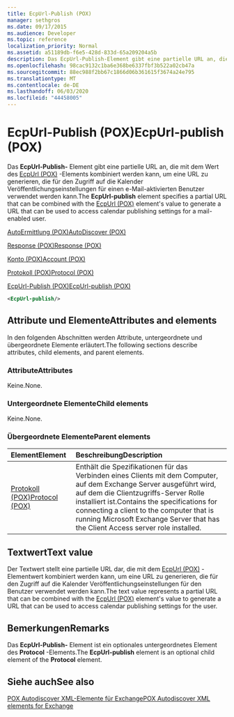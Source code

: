 ```yaml
---
title: EcpUrl-Publish (POX)
manager: sethgros
ms.date: 09/17/2015
ms.audience: Developer
ms.topic: reference
localization_priority: Normal
ms.assetid: a51189db-f6e5-428d-833d-65a209204a5b
description: Das EcpUrl-Publish-Element gibt eine partielle URL an, die mit dem Wert des EcpUrl (POX)-Elements kombiniert werden kann, um eine URL zu generieren, die für den Zugriff auf die Kalender Veröffentlichungseinstellungen für einen e-Mail-aktivierten Benutzer verwendet werden kann.
ms.openlocfilehash: 98cac9132c1ba6e368be6337fbf3b522a02cb47a
ms.sourcegitcommit: 88ec988f2bb67c1866d06b361615f3674a24e795
ms.translationtype: MT
ms.contentlocale: de-DE
ms.lasthandoff: 06/03/2020
ms.locfileid: "44458005"
---
```

# <a name="ecpurl-publish-pox"></a><span data-ttu-id="60a01-103">EcpUrl-Publish (POX)</span><span class="sxs-lookup"><span data-stu-id="60a01-103">EcpUrl-publish (POX)</span></span>

<span data-ttu-id="60a01-104">Das **EcpUrl-Publish-** Element gibt eine partielle URL an, die mit dem Wert des [EcpUrl (POX)](ecpurl-pox.md) -Elements kombiniert werden kann, um eine URL zu generieren, die für den Zugriff auf die Kalender Veröffentlichungseinstellungen für einen e-Mail-aktivierten Benutzer verwendet werden kann.</span><span class="sxs-lookup"><span data-stu-id="60a01-104">The **EcpUrl-publish** element specifies a partial URL that can be combined with the [EcpUrl (POX)](ecpurl-pox.md) element's value to generate a URL that can be used to access calendar publishing settings for a mail-enabled user.</span></span> 
  
[<span data-ttu-id="60a01-105">AutoErmittlung (POX)</span><span class="sxs-lookup"><span data-stu-id="60a01-105">AutoDiscover (POX)</span></span>](autodiscover-pox.md)
  
[<span data-ttu-id="60a01-106">Response (POX)</span><span class="sxs-lookup"><span data-stu-id="60a01-106">Response (POX)</span></span>](response-pox.md)
  
[<span data-ttu-id="60a01-107">Konto (POX)</span><span class="sxs-lookup"><span data-stu-id="60a01-107">Account (POX)</span></span>](account-pox.md)
  
[<span data-ttu-id="60a01-108">Protokoll (POX)</span><span class="sxs-lookup"><span data-stu-id="60a01-108">Protocol (POX)</span></span>](protocol-pox.md)
  
[<span data-ttu-id="60a01-109">EcpUrl-Publish (POX)</span><span class="sxs-lookup"><span data-stu-id="60a01-109">EcpUrl-publish (POX)</span></span>](ecpurl-publish-pox.md)
  
```XML
<EcpUrl-publish/>
```

## <a name="attributes-and-elements"></a><span data-ttu-id="60a01-110">Attribute und Elemente</span><span class="sxs-lookup"><span data-stu-id="60a01-110">Attributes and elements</span></span>

<span data-ttu-id="60a01-111">In den folgenden Abschnitten werden Attribute, untergeordnete und übergeordnete Elemente erläutert.</span><span class="sxs-lookup"><span data-stu-id="60a01-111">The following sections describe attributes, child elements, and parent elements.</span></span>
  
### <a name="attributes"></a><span data-ttu-id="60a01-112">Attribute</span><span class="sxs-lookup"><span data-stu-id="60a01-112">Attributes</span></span>

<span data-ttu-id="60a01-113">Keine.</span><span class="sxs-lookup"><span data-stu-id="60a01-113">None.</span></span>
  
### <a name="child-elements"></a><span data-ttu-id="60a01-114">Untergeordnete Elemente</span><span class="sxs-lookup"><span data-stu-id="60a01-114">Child elements</span></span>

<span data-ttu-id="60a01-115">Keine.</span><span class="sxs-lookup"><span data-stu-id="60a01-115">None.</span></span>
  
### <a name="parent-elements"></a><span data-ttu-id="60a01-116">Übergeordnete Elemente</span><span class="sxs-lookup"><span data-stu-id="60a01-116">Parent elements</span></span>

|<span data-ttu-id="60a01-117">**Element**</span><span class="sxs-lookup"><span data-stu-id="60a01-117">**Element**</span></span>|<span data-ttu-id="60a01-118">**Beschreibung**</span><span class="sxs-lookup"><span data-stu-id="60a01-118">**Description**</span></span>|
|:-----|:-----|
|[<span data-ttu-id="60a01-119">Protokoll (POX)</span><span class="sxs-lookup"><span data-stu-id="60a01-119">Protocol (POX)</span></span>](protocol-pox.md) <br/> |<span data-ttu-id="60a01-120">Enthält die Spezifikationen für das Verbinden eines Clients mit dem Computer, auf dem Exchange Server ausgeführt wird, auf dem die Clientzugriffs-Server Rolle installiert ist.</span><span class="sxs-lookup"><span data-stu-id="60a01-120">Contains the specifications for connecting a client to the computer that is running Microsoft Exchange Server that has the Client Access server role installed.</span></span>  <br/> |
   
## <a name="text-value"></a><span data-ttu-id="60a01-121">Textwert</span><span class="sxs-lookup"><span data-stu-id="60a01-121">Text value</span></span>

<span data-ttu-id="60a01-122">Der Textwert stellt eine partielle URL dar, die mit dem [EcpUrl (POX)](ecpurl-pox.md) -Elementwert kombiniert werden kann, um eine URL zu generieren, die für den Zugriff auf die Kalender Veröffentlichungseinstellungen für den Benutzer verwendet werden kann.</span><span class="sxs-lookup"><span data-stu-id="60a01-122">The text value represents a partial URL that can be combined with the [EcpUrl (POX)](ecpurl-pox.md) element's value to generate a URL that can be used to access calendar publishing settings for the user.</span></span> 
  
## <a name="remarks"></a><span data-ttu-id="60a01-123">Bemerkungen</span><span class="sxs-lookup"><span data-stu-id="60a01-123">Remarks</span></span>

<span data-ttu-id="60a01-124">Das **EcpUrl-Publish-** Element ist ein optionales untergeordnetes Element des **Protocol** -Elements.</span><span class="sxs-lookup"><span data-stu-id="60a01-124">The **EcpUrl-publish** element is an optional child element of the **Protocol** element.</span></span> 
  
## <a name="see-also"></a><span data-ttu-id="60a01-125">Siehe auch</span><span class="sxs-lookup"><span data-stu-id="60a01-125">See also</span></span>



[<span data-ttu-id="60a01-126">POX Autodiscover XML-Elemente für Exchange</span><span class="sxs-lookup"><span data-stu-id="60a01-126">POX Autodiscover XML elements for Exchange</span></span>](pox-autodiscover-xml-elements-for-exchange.md)

